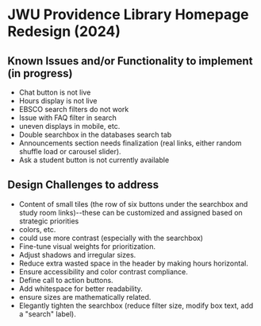 # JWU Providence Library Homepage Redesign (2024)

## Known Issues and/or Functionality to implement (in progress)
- Chat button is not live
- Hours display is not live
- EBSCO search filters do not work
- Issue with FAQ filter in search
- uneven displays in mobile, etc.
- Double searchbox in the databases search tab
- Announcements section needs finalization (real links, either random shuffle load or carousel slider).
- Ask a student button is not currently available

## Design Challenges to address
- Content of small tiles (the row of six buttons under the searchbox and study room links)--these can be customized and assigned based on strategic priorities
- colors, etc.
- could use more contrast (especially with the searchbox)
- Fine-tune visual weights for prioritization.
- Adjust shadows and irregular sizes.
- Reduce extra wasted space in the header by making hours horizontal.
- Ensure accessibility and color contrast compliance.
- Define call to action buttons.
- Add whitespace for better readability.
- ensure sizes are mathematically related.
- Elegantly tighten the searchbox (reduce filter size, modify box text, add a "search" label).

